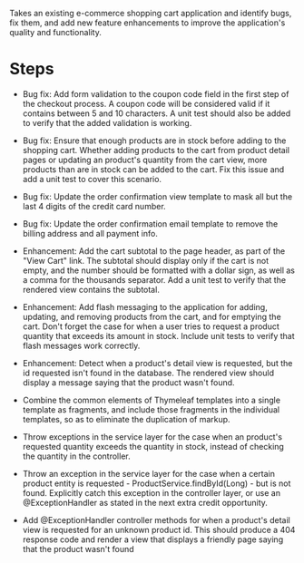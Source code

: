 Takes an existing e-commerce shopping cart application and identify bugs, fix them, and add new feature enhancements to improve the application&#39;s quality and functionality.

# Steps

- Bug fix: Add form validation to the coupon code field in the first step of the checkout process. A coupon code will be considered valid if it contains between 5 and 10 characters. A unit test should also be added to verify that the added validation is working.
- Bug fix: Ensure that enough products are in stock before adding to the shopping cart. Whether adding products to the cart from product detail pages or updating an product&#39;s quantity from the cart view, more products than are in stock can be added to the cart. Fix this issue and add a unit test to cover this scenario.
- Bug fix: Update the order confirmation view template to mask all but the last 4 digits of the credit card number.
- Bug fix: Update the order confirmation email template to remove the billing address and all payment info.
- Enhancement: Add the cart subtotal to the page header, as part of the &quot;View Cart&quot; link. The subtotal should display only if the cart is not empty, and the number should be formatted with a dollar sign, as well as a comma for the thousands separator. Add a unit test to verify that the rendered view contains the subtotal.
- Enhancement: Add flash messaging to the application for adding, updating, and removing products from the cart, and for emptying the cart. Don&#39;t forget the case for when a user tries to request a product quantity that exceeds its amount in stock. Include unit tests to verify that flash messages work correctly.
- Enhancement: Detect when a product&#39;s detail view is requested, but the id requested isn&#39;t found in the database. The rendered view should display a message saying that the product wasn&#39;t found.

- Combine the common elements of Thymeleaf templates into a single template as fragments, and include those fragments in the individual templates, so as to eliminate the duplication of markup.
- Throw exceptions in the service layer for the case when an product&#39;s requested quantity exceeds the quantity in stock, instead of checking the quantity in the controller.
- Throw an exception in the service layer for the case when a certain product entity is requested - ProductService.findById(Long) - but is not found. Explicitly catch this exception in the controller layer, or use an @ExceptionHandler as stated in the next extra credit opportunity.
- Add @ExceptionHandler controller methods for when a product&#39;s detail view is requested for an unknown product id. This should produce a 404 response code and render a view that displays a friendly page saying that the product wasn&#39;t found
